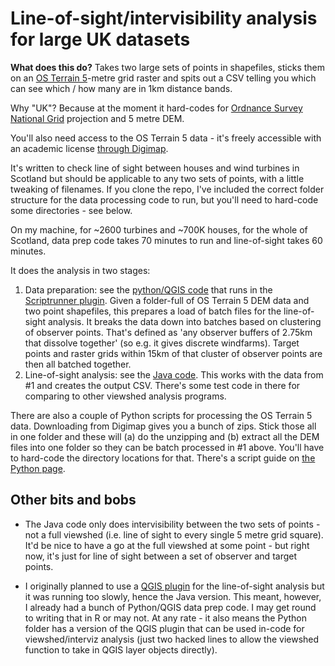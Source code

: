 # Line-of-sight/intervisibility analysis for large UK datasets

**What does this do?** Takes two large sets of points in shapefiles, sticks them on an [OS Terrain 5](https://www.ordnancesurvey.co.uk/business-and-government/products/os-terrain-5.html)-metre grid raster and spits out a CSV telling you which can see which / how many are in 1km distance bands.

Why "UK"? Because at the moment it hard-codes for [Ordnance Survey National Grid](https://en.wikipedia.org/wiki/Ordnance_Survey_National_Grid) projection and 5 metre DEM.

You'll also need access to the OS Terrain 5 data - it's freely accessible with an academic license [through Digimap](http://digimap.edina.ac.uk/).

It's written to check line of sight between houses and wind turbines in Scotland but should be applicable to any two sets of points, with a little tweaking of filenames. If you clone the repo, I've included the correct folder structure for the data processing code to run, but you'll need to hard-code some directories - see below.

On my machine, for ~2600 turbines and ~700K houses, for the whole of Scotland, data prep code takes 70 minutes to run and line-of-sight takes 60 minutes.

It does the analysis in two stages:

1. Data preparation: see the [python/QGIS code](tree/master/ViewshedPython) that runs in the [Scriptrunner plugin](http://spatialgalaxy.net/2012/01/29/script-runner-a-plugin-to-run-python-scripts-in-qgis/). Given a folder-full of OS Terrain 5 DEM data and two point shapefiles, this prepares a load of batch files for the line-of-sight analysis. It breaks the data down into batches based on clustering of observer points. That's defined as 'any observer buffers of 2.75km that dissolve together' (so e.g. it gives discrete windfarms). Target points and raster grids within 15km of that cluster of observer points are then all batched together.
2. Line-of-sight analysis: see the [Java code](https://github.com/DanOlner/viewshed/tree/master/ViewShedJava/SimpleViewShed). This works with the data from #1 and creates the output CSV. There's some test code in there for comparing to other viewshed analysis programs.

There are also a couple of Python scripts for processing the OS Terrain 5 data. Downloading from Digimap gives you a bunch of zips. Stick those all in one folder and these will (a) do the unzipping and (b) extract all the DEM files into one folder so they can be batch processed in #1 above. You'll have to hard-code the directory locations for that. There's a script guide on [the Python page](https://github.com/DanOlner/viewshed/tree/master/ViewshedPython).

## Other bits and bobs

* The Java code only does intervisibility between the two sets of points - not a full viewshed (i.e. line of sight to every single 5 metre grid square). It'd be nice to have a go at the full viewshed at some point - but right now, it's just for line of sight between a set of observer and target points.

* I originally planned to use a [QGIS plugin](https://plugins.qgis.org/plugins/ViewshedAnalysis/) for the line-of-sight analysis but it was running too slowly, hence the Java version. This meant, however, I already had a bunch of Python/QGIS data prep code. I may get round to writing that in R or may not. At any rate - it also means the Python folder has a version of the QGIS plugin that can be used in-code for viewshed/interviz analysis (just two hacked lines to allow the viewshed function to take in QGIS layer objects directly).








